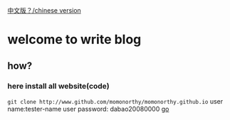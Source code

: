 [中文版？/chinese version](http://www.github.com/momonorthy/blogs/readchuinese.md)
# welcome to write blog
## how?
### here install all website(code)
`git clone http://www.github.com/momonorthy/momonorthy.github.io`
user name:tester-name
user password: dabao20080000
[go]( https://github.com/tester-name/momonorthy.github.com/tree/%E5%8D%9A%E5%AE%A2)

